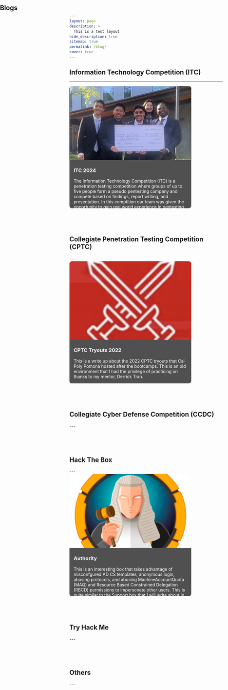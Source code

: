 ```yaml
---
layout: page
description: >
  This is a test layout
hide_description: true
sitemap: true
permalink: /blog/
cover: true
---
```


<section>

  <link rel="stylesheet" href="/style.css">
  <div class="hero-container">
	<h1 class="hero glitch layers" data-text="Blogs" style="position: absolute; top: 5px; left: 0px;">
  	<span>Blogs</span></h1>
  </div>

</section>


## Information Technology Competition (ITC)
---
<div style="display: flex; flex-wrap: wrap; gap: 20px;">
<!--Add ITC posts here: -->
<div style="width: 400px;">
  <div style="flex: 1 1 calc(50% - 10px); box-sizing: border-box; position: relative; height: 400px;">
    <a href="https://tiredperson47.github.io/blog/ITC" style="display: block; position: relative; height: 100%; width: 100%;">
      <img src="/assets/img/ITCcheck1.jpeg" alt="ITC" style="width: 100%; height: 100%; max-height: 275px; object-fit: cover; border-radius: 8px;"/>
     <div style="padding: 1em; background: #505050; color: white; border-radius: 0 0 8px 8px; position: absolute; bottom: 0; left: 0; right: 0; max-height: 130px; overflow-y: auto;">
        <h3 style="margin-top: 10px; white-space: nowrap; overflow: hidden; text-overflow: ellipsis;">ITC 2024</h3>
        <p style="white-space: normal; margin: 0;">The Information Technology Competition (ITC) is a penetration testing competition where groups of up to five people form a pseudo pentesting company and compete based on findings, report writing, and presentation. In this comptition our team was given the opportunity to gain real world experience in pentesting and explore the insecurities of Active Directory, common misconfigurations, and AI.</p>
      </div>
    </a>
  </div>
</div>

</div>

<!--CPTC categiry below: -->
<style>
    .header {
      padding-top: 60px;
    }
</style>

<h2 class="header">Collegiate Penetration Testing Competition (CPTC)</h2>
---
<div style="display: flex; flex-wrap: wrap; gap: 20px;">

<!-- Example post:

<div style="width: 400px;">
  <div style="flex: 1 1 calc(50% - 10px); box-sizing: border-box; position: relative; height: 400px;">
    <a href="https://tiredperson47.github.io/blog/test" style="display: block; position: relative; height: 100%; width: 100%;">
      <img src="/assets/img/book.jpg" alt="Test Blog" style="width: 100%; height: 100%; max-height: 275px; object-fit: cover; border-radius: 8px;"/>
     <div style="padding: 1em; background: #505050; color: white; border-radius: 0 0 8px 8px; position: absolute; bottom: 0; left: 0; right: 0; max-height: 130px; overflow-y: auto;">
        <h3 style="margin-top: 10px; white-space: nowrap; overflow: hidden; text-overflow: ellipsis;">Test Blog</h3>
        <p style="white-space: normal; margin: 0;">this is a test description for the TEST.md file. Lorem ipsum dolor sit amet, consectetur adipiscing elit. Sed do eiusmod tempor incididunt ut labore et dolore magna aliqua. Ut enim ad minim veniam, quis nostrud exercitation ullamco laboris nisi ut aliquip ex ea commodo consequat</p>
      </div>
    </a>
  </div>
</div> 
-->
<div style="width: 400px;">
  <div style="flex: 1 1 calc(50% - 10px); box-sizing: border-box; position: relative; height: 400px;">
    <a href="https://tiredperson47.github.io/blog/2022-CPTC-tryouts" style="display: block; position: relative; height: 100%; width: 100%;">
      <img src="/assets/img/2022-CPTC.png" alt="CPTC Tryouts 2022" style="width: 100%; height: 100%; max-height: 275px; object-fit: cover; border-radius: 8px;"/>
     <div style="padding: 1em; background: #505050; color: white; border-radius: 0 0 8px 8px; position: absolute; bottom: 0; left: 0; right: 0; max-height: 130px; overflow-y: auto;">
        <h3 style="margin-top: 10px; white-space: nowrap; overflow: hidden; text-overflow: ellipsis;">CPTC Tryouts 2022</h3>
        <p style="white-space: normal; margin: 0;">This is a write up about the 2022 CPTC tryouts that Cal Poly Pomona hosted after the bootcamps. This is an old environment that I had the privilege of practicing on thanks to my mentor, Derrick Tran.</p>
      </div>
    </a>
  </div>
</div> 

<!-- add posts between these div containers!! -->

</div>

<!--CCDC category below: -->
<style>
    .header {
      padding-top: 60px;
    }
</style>

<h2 class="header">Collegiate Cyber Defense Competition (CCDC)</h2>
---
<div style="display: flex; flex-wrap: wrap; gap: 20px;">
<!-- add posts between these div containers!! -->

</div>

<!--Hack The Box category below: -->
<style>
    .header {
      padding-top: 60px;
    }
</style>

<h2 class="header">Hack The Box</h2>
---
<div style="display: flex; flex-wrap: wrap; gap: 20px;">

<div style="width: 400px;">
  <div style="flex: 1 1 calc(50% - 10px); box-sizing: border-box; position: relative; height: 400px;">
    <a href="https://tiredperson47.github.io/blog/Authority" style="display: block; position: relative; height: 100%; width: 100%;">
      <img src="/assets/img/Authority.png" alt="Authority HTB" style="width: 100%; height: 100%; max-height: 275px; object-fit: cover; border-radius: 8px;"/>
     <div style="padding: 1em; background: #505050; color: white; border-radius: 0 0 8px 8px; position: absolute; bottom: 0; left: 0; right: 0; max-height: 130px; overflow-y: auto;">
        <h3 style="margin-top: 10px; white-space: nowrap; overflow: hidden; text-overflow: ellipsis;">Authority</h3>
        <p style="white-space: normal; margin: 0;">This is an interesting box that takes advantage of misconfgured AD CS templates, anonymous login, abusing protocols, and abusing MachineAccountQuota (MAQ) and Resource Based Constrained Delegation (RBCD) permissions to impersonate other users. This is quite similar to the Support box that I will write about in the future.</p>
      </div>
    </a>
  </div>
</div> 
<!--Add htb posts here: -->
</div>


<!--Try hack me category below: -->
<style>
    .header {
      padding-top: 60px;
    }
</style>

<h2 class="header">Try Hack Me</h2>
---
<div style="display: flex; flex-wrap: wrap; gap: 20px;">
<!--Add thm posts here -->

</div>

<!--Other category below: -->
<style>
    .header {
      padding-top: 60px;
    }
</style>

<h2 class="header">Others</h2>
---
<div style="display: flex; flex-wrap: wrap; gap: 20px;">
<!--Add other posts here -->

</div>